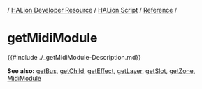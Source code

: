/ [HALion Developer Resource](../../HALion-Developer-Resource.md) / [HALion Script](./HALion-Script.md) / [Reference](./Reference.md) /

# getMidiModule

{{#include ./_getMidiModule-Description.md}}

**See also:** [getBus](./getBus.md), [getChild](./getChild.md), [getEffect](./getEffect.md), [getLayer](./getLayer.md), [getSlot](./getSlot.md), [getZone](./getZone.md), [MidiModule](./MidiModule.md)